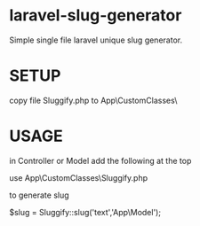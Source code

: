 # laravel-slug-generator
Simple single file laravel unique slug generator.

# SETUP
copy file Sluggify.php to App\CustomClasses\

# USAGE 
in Controller or Model add the following at the top

use App\CustomClasses\Sluggify.php

to generate slug 

$slug = Sluggify::slug('text','App\Model');


